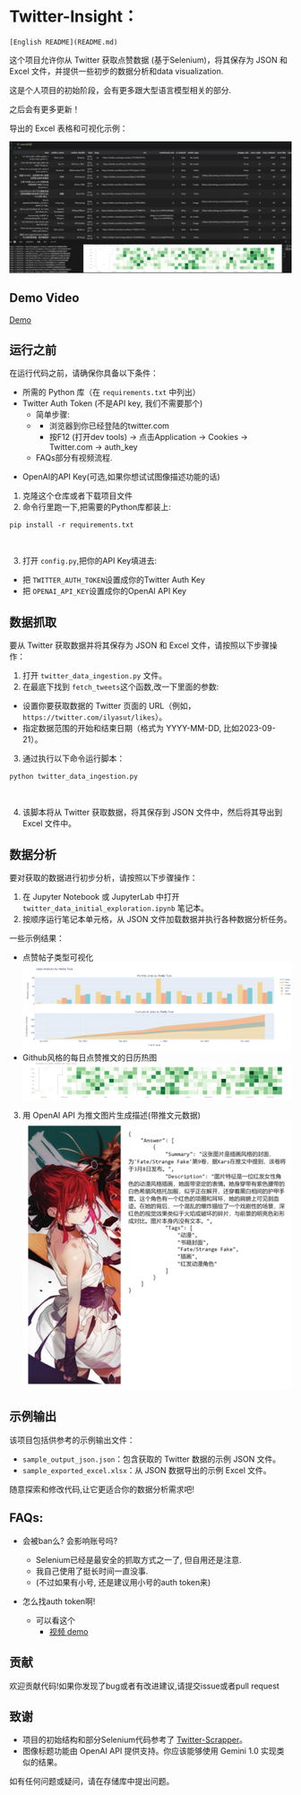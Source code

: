 # Twitter-Insight：

<pre><div class="code-block flex flex-col bg-bg-300 rounded-lg -mb-0.5 full-width"><div><div class="code-block__code !my-0 !rounded-xl !text-sm !leading-relaxed"><code class="language-markdown"><span class="token">[</span><span class="token">English README</span><span class="token">](</span><span class="token">README.md</span><span class="token">)</span></code></div></div></div></pre>

这个项目允许你从 Twitter 获取点赞数据 (基于Selenium)，将其保存为 JSON 和 Excel 文件，并提供一些初步的数据分析和data visualization.

这是个人项目的初始阶段，会有更多跟大型语言模型相关的部分.

之后会有更多更新！

导出的 Excel 表格和可视化示例：

![示例图片](images/sample_excel_with_data_viz.png)

## Demo Video

[Demo](https://www.youtube.com/watch?v=UA35W-aWQZk)

## 运行之前

在运行代码之前，请确保你具备以下条件：

- 所需的 Python 库（在 `requirements.txt` 中列出）
- Twitter Auth Token (不是API key, 我们不需要那个)
  - 简单步骤:
  - - 浏览器到你已经登陆的twitter.com
    - 按F12 (打开dev tools) -> 点击Application -> Cookies -> Twitter.com -> auth_key
  - FAQs部分有视频流程.

* OpenAI的API Key(可选,如果你想试试图像描述功能的话)

1. 克隆这个仓库或者下载项目文件
2. 命令行里跑一下,把需要的Python库都装上:

```
pip install -r requirements.txt



```

3. 打开 `config.py`,把你的API Key填进去:

* 把 `TWITTER_AUTH_TOKEN`设置成你的Twitter Auth Key
* 把 `OPENAI_API_KEY`设置成你的OpenAI API Key

## 数据抓取

要从 Twitter 获取数据并将其保存为 JSON 和 Excel 文件，请按照以下步骤操作：

1. 打开 `twitter_data_ingestion.py` 文件。
2. 在最底下找到 `fetch_tweets`这个函数,改一下里面的参数:

- 设置你要获取数据的 Twitter 页面的 URL（例如，`https://twitter.com/ilyasut/likes`）。
- 指定数据范围的开始和结束日期（格式为 YYYY-MM-DD, 比如2023-09-21）。

3. 通过执行以下命令运行脚本：

```
python twitter_data_ingestion.py



```

4. 该脚本将从 Twitter 获取数据，将其保存到 JSON 文件中，然后将其导出到 Excel 文件中。

## 数据分析

要对获取的数据进行初步分析，请按照以下步骤操作：

1. 在 Jupyter Notebook 或 JupyterLab 中打开 `twitter_data_initial_exploration.ipynb` 笔记本。
2. 按顺序运行笔记本单元格，从 JSON 文件加载数据并执行各种数据分析任务。

一些示例结果：

- 点赞帖子类型可视化
  ![按媒体类型分析点赞](images/likes_analysis.png)
- Github风格的每日点赞推文的日历热图
  ![每日点赞推文数量](images/liked_tweets_per_day.png)

3. 用 OpenAI API 为推文图片生成描述(带推文元数据)
   ![示例图像标题](images/sample_image_caption_zh.jpg)

## 示例输出

该项目包括供参考的示例输出文件：

- `sample_output_json.json`：包含获取的 Twitter 数据的示例 JSON 文件。
- `sample_exported_excel.xlsx`：从 JSON 数据导出的示例 Excel 文件。

随意探索和修改代码,让它更适合你的数据分析需求吧!

## FAQs:

- 会被ban么? 会影响账号吗?

  - Selenium已经是最安全的抓取方式之一了, 但自用还是注意.
  - 我自己使用了挺长时间一直没事.
  - (不过如果有小号, 还是建议用小号的auth token来)
- 怎么找auth token啊!

  - 可以看这个
    - [视频 demo](https://www.youtube.com/watch?v=MhKMNsbjug4)

## 贡献

欢迎贡献代码!如果你发现了bug或者有改进建议,请提交issue或者pull request

    

## 致谢

- 项目的初始结构和部分Selenium代码参考了 [Twitter-Scrapper](https://github.com/Mostafa-Ehab/Twitter-Scrapper)。
- 图像标题功能由 OpenAI API 提供支持。你应该能够使用 Gemini 1.0 实现类似的结果。

如有任何问题或疑问，请在存储库中提出问题。
